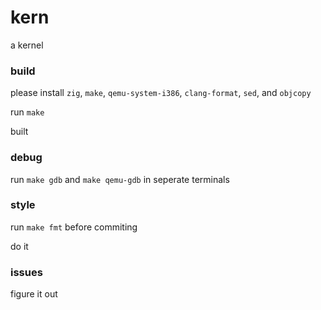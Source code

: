 # kern

a kernel

### build

please install `zig`, `make`, `qemu-system-i386`, `clang-format`, `sed`, and `objcopy`

run `make`

built

### debug

run `make gdb` and `make qemu-gdb` in seperate terminals

### style

run `make fmt` before commiting

do it

### issues

figure it out
